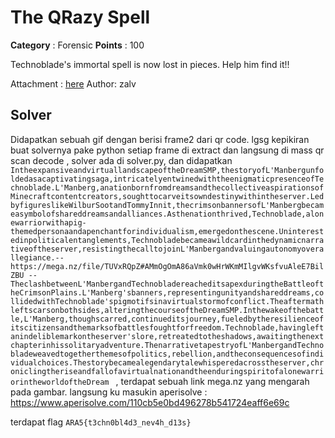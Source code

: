 # The QRazy Spell

**Category** : Forensic
**Points** : 100

Technoblade's immortal spell is now lost in pieces. Help him find it!!

Attachment : [here](https://drive.google.com/file/d/13v6V2z364t2tW137FcStX_krrJVOaS7F/view?usp=drive_link)
Author: zalv

## Solver

Didapatkan sebuah gif dengan berisi frame2 dari qr code. lgsg kepikiran buat solvernya pake python setiap frame di extract dan langsung di mass qr scan decode , solver ada di solver.py, dan didapatkan `IntheexpansiveandvirtuallandscapeoftheDreamSMP,thestoryofL'Manbergunfoldedasacaptivatingsaga,intricatelyentwinedwiththeenigmaticpresenceofTechnoblade.L'Manberg,anationbornfromdreamsandthecollectiveaspirationsofMinecraftcontentcreators,soughttocarveitsowndestinywithintheserver.LedbyfigureslikeWilburSootandTommyInnit,thecrimsonbannersofL'Manbergbecameasymbolofshareddreamsandalliances.Asthenationthrived,Technoblade,alonewarriorwithapig-themedpersonaandapenchantforindividualism,emergedonthescene.Uninterestedinpoliticalentanglements,Technobladebecameawildcardinthedynamicnarrativeoftheserver,resistingthecalltojoinL'Manbergandvaluingautonomyoverallegiance.--https://mega.nz/file/TUVxRQpZ#AMmOgOmA86aVmk0wHrWKmMIlgvWKsfvuAleE7BilZBU --TheclashbetweenL'ManbergandTechnobladereacheditsapexduringtheBattleoftheCrimsonPlains.L'Manberg'sbanners,representingunityandshareddreams,collidedwithTechnoblade'spigmotifsinavirtualstormofconflict.Theaftermathleftscarsonbothsides,alteringthecourseoftheDreamSMP.Inthewakeofthebattle,L'Manberg,thoughscarred,continueditsjourney,fueledbytheresilienceofitscitizensandthemarksofbattlesfoughtforfreedom.Technoblade,havingleftanindeliblemarkontheserver'slore,retreatedtotheshadows,awaitingthenextchapterinhissolitaryadventure.ThenarrativetapestryofL'ManbergandTechnobladeweavedtogetherthemesofpolitics,rebellion,andtheconsequencesofindividualchoices.Thestorybecamealegendarytalewhisperedacrosstheserver,chroniclingtheriseandfallofavirtualnationandtheenduringspiritofalonewarriorintheworldoftheDream
` , terdapat sebuah link mega.nz yang mengarah pada gambar. langsung ku masukin aperisolve : https://www.aperisolve.com/110cb5e0bd496278b541724eaff6e69c

terdapat flag `ARA5{t3chn0bl4d3_nev4h_d13s}`
